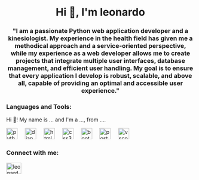 <h1 align="center">Hi 👋, I'm leonardo</h1>
<h3 align="center">"I am a passionate Python web application developer and a kinesiologist. My experience in the health field has given me a methodical approach and a service-oriented perspective, while my experience as a web developer allows me to create projects that integrate multiple user interfaces, database management, and efficient user handling. My goal is to ensure that every application I develop is robust, scalable, and above all, capable of providing an optimal and accessible user experience."</h3>



<h3 align="left">Languages and Tools:</h3>
<p <h2 align="left">Hi 👋! My name is ... and I'm a ..., from ....</h2>

<div align="left">
  <img src="https://cdn.jsdelivr.net/gh/devicons/devicon/icons/python/python-original.svg" height="30" alt="python logo"  />
  <img width="12" />
  <img src="https://cdn.jsdelivr.net/gh/devicons/devicon/icons/django/django-plain.svg" height="30" alt="django logo"  />
  <img width="12" />
  <img src="https://cdn.jsdelivr.net/gh/devicons/devicon/icons/html5/html5-original.svg" height="30" alt="html5 logo"  />
  <img width="12" />
  <img src="https://cdn.jsdelivr.net/gh/devicons/devicon/icons/css3/css3-original.svg" height="30" alt="css3 logo"  />
  <img width="12" />
  <img src="https://cdn.jsdelivr.net/gh/devicons/devicon/icons/bootstrap/bootstrap-original-wordmark.svg" height="30" alt="bootstrap logo"  />
  <img width="12" />
  <img src="https://cdn.jsdelivr.net/gh/devicons/devicon/icons/postgresql/postgresql-original-wordmark.svg" height="30" alt="postgresql logo"  />
  <img width="12" />
  <img src="https://cdn.jsdelivr.net/gh/devicons/devicon/icons/vscode/vscode-original-wordmark.svg" height="30" alt="vscode logo"  />
</div>
 

<h3 align="left">Connect with me:</h3>
<p align="left">
<a href="https://linkedin.com/in/leonardollaupe" target="blank"><img align="center" src="https://raw.githubusercontent.com/rahuldkjain/github-profile-readme-generator/master/src/images/icons/Social/linked-in-alt.svg" alt="leonardollaupe" height="30" width="40" /></a>
</p>
